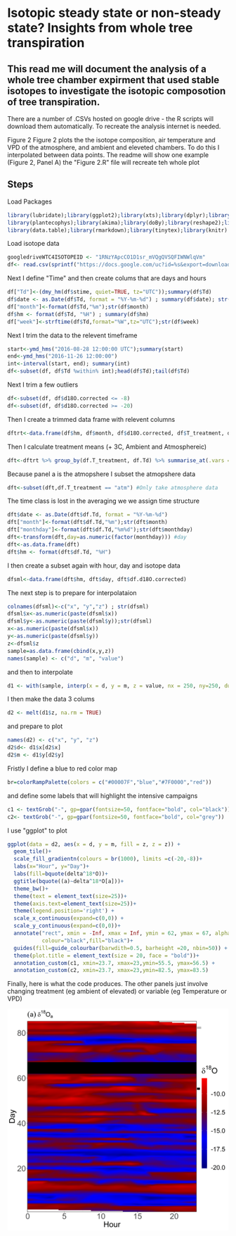 
# Isotopic steady state or non-steady state? Insights from whole tree transpiration

## This read me will document the analysis of a whole tree chamber expirment that used stable isotopes to investigate the isotopic composotion of tree transpiration.

There are a number of .CSVs hosted on google drive - the R scripts will download them automatically. To recreate the analysis internet is needed. 

Figure 2
Figure 2 plots the the isotope composition, air temperature and VPD of the atmosphere, and ambient and eleveted chambers. To do this I interpolated between data points.
The readme will show one example (Figure 2, Panel A) the "Figure 2.R" file will recreate teh whole plot
## Steps
Load Packages
```r
library(lubridate);library(ggplot2);library(xts);library(dplyr);library(grid);library(cowplot)
library(plantecophys);library(akima);library(doBy);library(reshape2);library(gdata);library(ggpubr);
library(data.table);library(rmarkdown);library(tinytex);library(knitr)
```
Load isotope data
```r
googledriveWTC4ISOTOPEID <- "1RNzYApcCO1D1sr_mVQgQVSQFIWNWlqVm"
df<- read.csv(sprintf("https://docs.google.com/uc?id=%s&export=download", googledriveWTC4ISOTOPEID))
```
Next I define "Time" and then create colums that are days and hours
```r
df["Td"]<-(dmy_hm(df$stime, quiet=TRUE, tz="UTC"));summary(df$Td)
df$date <- as.Date(df$Td, format = "%Y-%m-%d") ; summary(df$date); str(df$date)
df["month"]<-format(df$Td,"%m");str(df$month)
df$hm <- format(df$Td, "%H") ; summary(df$hm)
df["week"]<-strftime(df$Td,format="%W",tz="UTC");str(df$week)
```
Next I trim the data to the relevent timeframe
```r
start<-ymd_hms("2016-08-28 12:00:00 UTC");summary(start)
end<-ymd_hms("2016-11-26 12:00:00")
int<-interval(start, end); summary(int)
df<-subset(df, df$Td %within% int);head(df$Td);tail(df$Td)
```
Next I trim a few outliers
```r
df<-subset(df, df$d18O.corrected <= -8)
df<-subset(df, df$d18O.corrected >= -20)
```
Then I create a trimmed data frame with relevent columns 
```r
dftrt<-data.frame(df$hm, df$month, df$d18O.corrected, df$T_treatment, df$Td);str(dftrt)
```
Then I calculate treatment means (+ 3C, Ambient and Atmosphereic)
```r
dft<-dftrt %>% group_by(df.T_treatment, df.Td) %>% summarise_at(.vars = names(.)[3:3], na.rm=TRUE, .funs = c(mean))
```
Because panel a is the atmopshere I subset the atmopshere data 
```r
dft<-subset(dft,df.T_treatment == "atm") #Only take atmosphere data
```
The time class is lost in the averaging we we assign time structure 
```r
dft$date <- as.Date(dft$df.Td, format = "%Y-%m-%d") 
dft["month"]<-format(dft$df.Td,"%m");str(dft$month)
dft["monthday"]<-format(dft$df.Td,"%m%d");str(dft$monthday)
dft<-transform(dft,day=as.numeric(factor(monthday))) #day
dft<-as.data.frame(dft)
dft$hm <- format(dft$df.Td, "%H") 
```
I then create a subset again with hour, day and isotope data
```r
dfsml<-data.frame(dft$hm, dft$day, dft$df.d18O.corrected) 
```
The next step is to prepare for interpolataion   
```r
colnames(dfsml)<-c("x", "y","z") ; str(dfsml)
dfsml$x<-as.numeric(paste(dfsml$x))
dfsml$y<-as.numeric(paste(dfsml$y));str(dfsml)
x<-as.numeric(paste(dfsml$x))
y<-as.numeric(paste(dfsml$y))
z<-dfsml$z
sample=as.data.frame(cbind(x,y,z))
names(sample) <- c("d", "m", "value")
```
and then to interpolate
```r
d1 <- with(sample, interp(x = d, y = m, z = value, nx = 250, ny=250, duplicate = "mean", extrap=FALSE))
```
I then make the data 3 colums
```r
d2 <- melt(d1$z, na.rm = TRUE)
```
and prepare to plot
```r
names(d2) <- c("x", "y", "z")
d2$d<- d1$x[d2$x]
d2$m <- d1$y[d2$y]
```
Fristly I define a blue to red color map

```r
br=colorRampPalette(colors = c("#00007F","blue","#7F0000","red"))
```
and define some labels that will highlight the intensive campaigns 

```r
c1 <- textGrob("-", gp=gpar(fontsize=50, fontface="bold", col="black"))
c2<- textGrob("-", gp=gpar(fontsize=50, fontface="bold", col="grey"))
```
I use "ggplot" to plot

```r
ggplot(data = d2, aes(x = d, y = m, fill = z, z = z)) + 
  geom_tile()+  
  scale_fill_gradientn(colours = br(1000), limits =c(-20,-8))+
  labs(x="Hour", y="Day")+
  labs(fill=bquote(delta^18*O))+
  ggtitle(bquote((a)~delta^18*O[a]))+
  theme_bw()+
  theme(text = element_text(size=25))+
  theme(axis.text=element_text(size=25))+ 
  theme(legend.position='right') +
  scale_x_continuous(expand=c(0,0)) + 
  scale_y_continuous(expand=c(0,0))+
  annotate("rect", xmin = -Inf, xmax = Inf, ymin = 62, ymax = 67, alpha = 1,
           colour="black",fill="black")+
  guides(fill=guide_colourbar(barwdith=0.5, barheight =20, nbin=50)) +
  theme(plot.title = element_text(size = 20, face = "bold"))+
  annotation_custom(c1, xmin=23.7, xmax=23,ymin=55.5, ymax=56.5) +
  annotation_custom(c2, xmin=23.7, xmax=23,ymin=82.5, ymax=83.5) 
  ```
  Finally, here is what the code produces. The other panels just involve changing treatment (eg ambient of elevated) or variable (eg Temperature or VPD)
 
  ![Screenshot](  Images/Fig2A.png)









